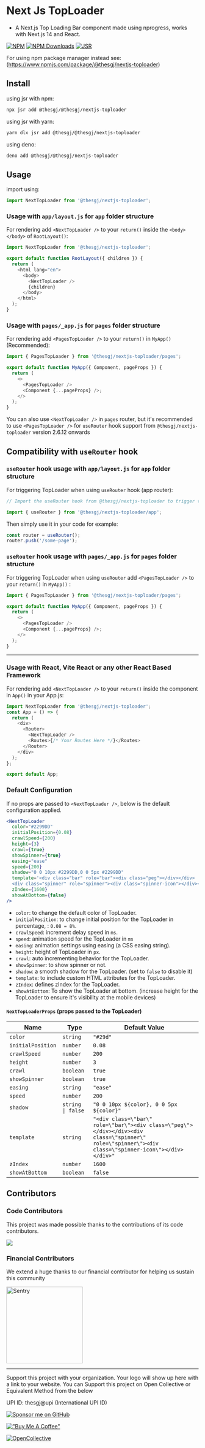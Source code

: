 # Next Js TopLoader

- A Next.js Top Loading Bar component made using nprogress, works with Next.js 14 and React.

[![NPM](https://img.shields.io/badge/NPM-%23CB3837.svg?style=for-the-badge&logo=npm&logoColor=white)](https://www.npmjs.com/package/@thesgj/nextjs-toploader)
[![NPM Downloads](https://img.shields.io/npm/dm/@thesgj/nextjs-toploader?&style=flat-square)](https://www.npmjs.com/package/@thesgj/nextjs-toploader)
[![JSR](https://jsr.io/badges/@thesgj/@thesgj/nextjs-toploader)](https://jsr.io/badges/@thesgj/@thesgj/nextjs-toploader)

For using npm package manager instead see: (https://www.npmjs.com/package/@thesgj/nextjs-toploader)

## Install

using jsr with npm:

```bash
npx jsr add @thesgj/@thesgj/nextjs-toploader
```

using jsr with yarn:

```bash
yarn dlx jsr add @thesgj/@thesgj/nextjs-toploader
```

using deno:

```bash
deno add @thesgj/@thesgj/nextjs-toploader
```

## Usage

import using:

```js
import NextTopLoader from '@thesgj/nextjs-toploader';
```

### Usage with `app/layout.js` for `app` folder structure

For rendering add `<NextTopLoader />` to your `return()` inside the `<body></body>` of `RootLayout()`:

```js
import NextTopLoader from '@thesgj/nextjs-toploader';

export default function RootLayout({ children }) {
  return (
    <html lang="en">
      <body>
        <NextTopLoader />
        {children}
      </body>
    </html>
  );
}
```

### Usage with `pages/_app.js` for `pages` folder structure

For rendering add `<PagesTopLoader />` to your `return()` in `MyApp()` (Recommended):

```js
import { PagesTopLoader } from '@thesgj/nextjs-toploader/pages';

export default function MyApp({ Component, pageProps }) {
  return (
    <>
      <PagesTopLoader />
      <Component {...pageProps} />;
    </>
  );
}
```

You can also use `<NextTopLoader />` in `pages` router, but it's recommended to use `<PagesTopLoader />` for `useRouter` hook support from `@thesgj/nextjs-toploader` version 2.6.12 onwards

## Compatibility with `useRouter` hook

### `useRouter` hook usage with `app/layout.js` for `app` folder structure

For triggering TopLoader when using `useRouter` hook (app router):

```js
// Import the useRouter hook from @thesgj/nextjs-toploader to trigger the TopLoader

import { useRouter } from '@thesgj/nextjs-toploader/app';
```

Then simply use it in your code for example:

```js
const router = useRouter();
router.push('/some-page');
```

### `useRouter` hook usage with `pages/_app.js` for `pages` folder structure

For triggering TopLoader when using `useRouter` add `<PagesTopLoader />` to your `return()` in `MyApp()` :

```js
import { PagesTopLoader } from '@thesgj/nextjs-toploader/pages';

export default function MyApp({ Component, pageProps }) {
  return (
    <>
      <PagesTopLoader />
      <Component {...pageProps} />;
    </>
  );
}
```

---

### Usage with React, Vite React or any other React Based Framework

For rendering add `<NextTopLoader />` to your `return()` inside the <Router><Router/> component in `App()` in your App.js:

```js
import NextTopLoader from '@thesgj/nextjs-toploader';
const App = () => {
  return (
    <div>
      <Router>
        <NextTopLoader />
        <Routes>{/* Your Routes Here */}</Routes>
      </Router>
    </div>
  );
};

export default App;
```

### Default Configuration

If no props are passed to `<NextTopLoader />`, below is the default configuration applied.

```jsx
<NextTopLoader
  color="#2299DD"
  initialPosition={0.08}
  crawlSpeed={200}
  height={3}
  crawl={true}
  showSpinner={true}
  easing="ease"
  speed={200}
  shadow="0 0 10px #2299DD,0 0 5px #2299DD"
  template='<div class="bar" role="bar"><div class="peg"></div></div> 
  <div class="spinner" role="spinner"><div class="spinner-icon"></div></div>'
  zIndex={1600}
  showAtBottom={false}
/>
```

- `color`: to change the default color of TopLoader.
- `initialPosition`: to change initial position for the TopLoader in percentage, : `0.08 = 8%`.
- `crawlSpeed`: increment delay speed in `ms`.
- `speed`: animation speed for the TopLoader in `ms`
- `easing`: animation settings using easing (a CSS easing string).
- `height`: height of TopLoader in `px`.
- `crawl`: auto incrementing behavior for the TopLoader.
- `showSpinner`: to show spinner or not.
- `shadow`: a smooth shadow for the TopLoader. (set to `false` to disable it)
- `template`: to include custom HTML attributes for the TopLoader.
- `zIndex`: defines zIndex for the TopLoader.
- `showAtBottom`: To show the TopLoader at bottom. (increase height for the TopLoader to ensure it's visibility at the mobile devices)

#### `NextTopLoaderProps` (props passed to the TopLoader)

| **Name**          | **Type**          | **Default Value**                                                                                                                                   |
| ----------------- | ----------------- | --------------------------------------------------------------------------------------------------------------------------------------------------- |
| `color`           | `string`          | `"#29d"`                                                                                                                                            |
| `initialPosition` | `number`          | `0.08`                                                                                                                                              |
| `crawlSpeed`      | `number`          | `200`                                                                                                                                               |
| `height`          | `number`          | `3`                                                                                                                                                 |
| `crawl`           | `boolean`         | `true`                                                                                                                                              |
| `showSpinner`     | `boolean`         | `true`                                                                                                                                              |
| `easing`          | `string`          | `"ease"`                                                                                                                                            |
| `speed`           | `number`          | `200`                                                                                                                                               |
| `shadow`          | `string \| false` | `"0 0 10px ${color}, 0 0 5px ${color}"`                                                                                                             |
| `template`        | `string`          | `"<div class=\"bar\" role=\"bar\"><div class=\"peg\"></div></div><div class=\"spinner\" role=\"spinner\"><div class=\"spinner-icon\"></div></div>"` |
| `zIndex`          | `number`          | `1600`                                                                                                                                              |
| `showAtBottom`    | `boolean`         | `false`                                                                                                                                             |

## Contributors

### Code Contributors

This project was made possible thanks to the contributions of its code contributors.

<img src="https://opencollective.com/@thesgj/nextjs-toploader/contributors.svg?width=890&button=false" />

### Financial Contributors

We extend a huge thanks to our financial contributor for helping us sustain this community

<a href="https://sentry.io">
  <img src="https://thanks.dev/assets/partner-logos/sentry-color.svg" alt="Sentry" width="200"/>

</a>

---

Support this project with your organization. Your logo will show up here with a link to your website. You can Support this project on Open Collective or Equivalent Method from the below

UPI ID: thesgj@upi (International UPI ID)

[![Sponsor me on GitHub](https://img.shields.io/badge/Sponsor%20me%20on-GitHub-brightgreen)](https://github.com/sponsors/TheSGJ)

[!["Buy Me A Coffee"](https://img.shields.io/badge/Buy_Me_A_Coffee-FFDD00?style=for-the-badge&logo=buy-me-a-coffee&logoColor=black)](https://www.buymeacoffee.com/thesgj)

[![OpenCollective](https://opencollective.com/webpack/donate/button.png?color=blue)](https://opencollective.com/@thesgj/nextjs-toploader)
